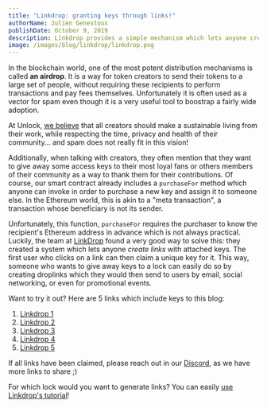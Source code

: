 ```yaml
---
title: "Linkdrop: granting keys through links!"
authorName: Julien Genestoux
publishDate: October 9, 2019
description: Linkdrop provides a simple mechanism which lets anyone create links to "claim" keys for free!
image: /images/blog/linkdrop/linkdrop.png
---
```


In the blockchain world, one of the most potent distribution mechanisms is called **an airdrop**. It is a way for token creators to send their tokens to a large set of people, without requiring these recipients to perform transactions and pay fees themselves. Unfortunately it is often used as a vector for spam even though it is a very useful tool to boostrap a fairly wide adoption.

At Unlock, [we believe](/blog/mission-vision/) that all creators should make a sustainable living from their work, while respecting the time, privacy and health of their community... and spam does not really fit in this vision!

Additionally, when talking with creators, they often mention that they want to give away some access keys to their most loyal fans or others members of their community as a way to thank them for their contributions. Of course, our smart contract already includes a `purchaseFor` method which anyone can invoke in order to purchase a new key and assign it to someone else. In the Ethereum world, this is akin to a "meta transaction", a transaction whose beneficiary is not its sender.

Unfortunately, this function, `purchaseFor` requires the purchaser to know the recipient's Ethereum address in advance which is not always practical. Luckily, the team at [LinkDrop](https://linkdrop.io/) found a very good way to solve this: they created a system which lets anyone _create links_ with attached keys. The first user who clicks on a link can then claim a unique key for it. This way, someone who wants to give away keys to a lock can easily do so by creating droplinks which they would then send to users by email, social networking, or even for promotional events.

Want to try it out? Here are 5 links which include keys to this blog:
1. [Linkdrop 1](https://unlock.linkdrop.io/#/receive?weiAmount=100000000000000&tokenAddress=0x0000000000000000000000000000000000000000&tokenAmount=0&expirationTime=12345678910&version=1&chainId=1&linkKey=0x826a1830f35b9c932ee214d40959f5279cdac4a5e94b3c0cef40001b8d63d9aa&linkdropMasterAddress=0x6C0F58AD4eb24da5769412Bf34dDEe698c4d185b&linkdropSignerSignature=0xbabb6eef79f840c45101ac3385b4452dac0b60fff73cb5ebccf381d26f4567ee08b4d4fd0642599e07eea24d374961d0fb77f19acef544d9f2f2bf3cd0df284d1b&campaignId=0&lock=0xB0114bbDCe17e0AF91b2Be32916a1e236cf6034F&article=https%3A%2F%2Funlock-protocol.com%2Fblog%2F)
2. [Linkdrop 2](https://unlock.linkdrop.io/#/receive?weiAmount=100000000000000&tokenAddress=0x0000000000000000000000000000000000000000&tokenAmount=0&expirationTime=12345678910&version=1&chainId=1&linkKey=0xdda46e4ad8b782302ee00b4859dbc42a82f887b3ad57a407b9ac2cd6d58444eb&linkdropMasterAddress=0x6C0F58AD4eb24da5769412Bf34dDEe698c4d185b&linkdropSignerSignature=0xacfeb8d442798219d762c5aba79bdf95ba21bcc10e1a6eeb08fb192cf4b695d615193feccdcd497d1b8c864f264835429f78861e169177e9226395a7d07ee94d1c&campaignId=0&lock=0xB0114bbDCe17e0AF91b2Be32916a1e236cf6034F&article=https%3A%2F%2Funlock-protocol.com%2Fblog%2F)
3. [Linkdrop 3](https://unlock.linkdrop.io/#/receive?weiAmount=100000000000000&tokenAddress=0x0000000000000000000000000000000000000000&tokenAmount=0&expirationTime=12345678910&version=1&chainId=1&linkKey=0x50cb9777a62ac97fc7827f0205eea56601b560b8c96c0b476a23ea3de7909111&linkdropMasterAddress=0x6C0F58AD4eb24da5769412Bf34dDEe698c4d185b&linkdropSignerSignature=0x8eed63b88a3c0883abff8f9e3e7ebf3bf7c09d08abb19e89fd094679accc352a2e14372a2667a74c9cc57df76270cfe0de46421b24576790efde7161713360ec1c&campaignId=0&lock=0xB0114bbDCe17e0AF91b2Be32916a1e236cf6034F&article=https%3A%2F%2Funlock-protocol.com%2Fblog%2F)
4. [Linkdrop 4](https://unlock.linkdrop.io/#/receive?weiAmount=100000000000000&tokenAddress=0x0000000000000000000000000000000000000000&tokenAmount=0&expirationTime=12345678910&version=1&chainId=1&linkKey=0x63af75b48f6dd45678ba08dcfc6b266be56198f80ee0a86c9cda9cba8598ee56&linkdropMasterAddress=0x6C0F58AD4eb24da5769412Bf34dDEe698c4d185b&linkdropSignerSignature=0x3bfb5be7648b5af77a134a4223a2f85f8c75c8091c71407d1c6076974eb283437cc0a31c9db219585efa1c9024c9df2a07e54f68e421d700c077ca0046fbe2921b&campaignId=0&lock=0xB0114bbDCe17e0AF91b2Be32916a1e236cf6034F&article=https%3A%2F%2Funlock-protocol.com%2Fblog%2F)
5. [Linkdrop 5](https://unlock.linkdrop.io/#/receive?weiAmount=100000000000000&tokenAddress=0x0000000000000000000000000000000000000000&tokenAmount=0&expirationTime=12345678910&version=1&chainId=1&linkKey=0x13cc25c7fa22354db7ebc1bdcfe24226c2b1d279b843d96f409812bd74ff08c2&linkdropMasterAddress=0x6C0F58AD4eb24da5769412Bf34dDEe698c4d185b&linkdropSignerSignature=0xa6663cbca6a23e8ca2bec4354320cb73f547bd6abddaf71e9aa2a1afb22c15c573e5dea4f05187db1919f33f74bdcd001781c07eb8f20ab557d48bcd30a4da741c&campaignId=0&lock=0xB0114bbDCe17e0AF91b2Be32916a1e236cf6034F&article=https%3A%2F%2Funlock-protocol.com%2Fblog%2F)

If all links have been claimed, please reach out in our [Discord](https://discord.gg/Ah6ZEJyTDp), as we have more links to share ;)

For which lock would you want to generate links? You can easily [use Linkdrop's tutorial](https://github.com/LinkdropHQ/linkdrop-unlock)!
